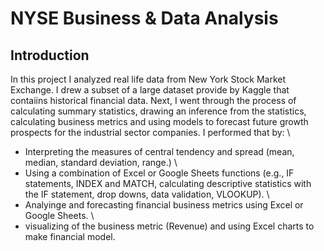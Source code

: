 # NYSE Business & Data Analysis

## Introduction
In this project I analyzed real life data from New York Stock Market Exchange. I drew a subset of a large dataset provide by Kaggle that contaiins historical financial data. Next,
I went through the process of calculating summary statistics, drawing an inference from the statistics, calculating business metrics and using models to forecast future growth 
prospects for the industrial sector companies. I performed that by:
\
- Interpreting the measures of central tendency and spread (mean, median, standard deviation, range.)
\
- Using a combination of Excel or Google Sheets functions (e.g., IF statements, INDEX and MATCH, calculating descriptive statistics with the IF statement, drop downs, data 
validation, VLOOKUP).
\
- Analyinge and forecasting financial business metrics using Excel or Google Sheets.
\
- visualizing of the business metric (Revenue) and using Excel charts to make financial model.

